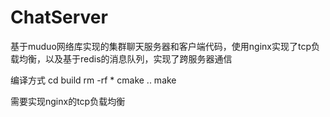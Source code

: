 # ChatServer
基于muduo网络库实现的集群聊天服务器和客户端代码，使用nginx实现了tcp负载均衡，以及基于redis的消息队列，实现了跨服务器通信

编译方式
cd build
rm -rf *
cmake ..
make

需要实现nginx的tcp负载均衡
